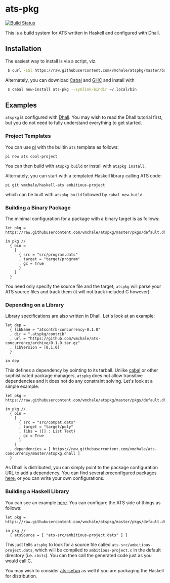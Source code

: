 # ats-pkg

[![Build Status](https://travis-ci.org/vmchale/atspkg.svg?branch=master)](https://travis-ci.org/vmchale/atspkg)

This is a build system for ATS written in Haskell and configured with Dhall.

## Installation

The easiest way to install is via a script, viz.

```bash
 $ curl -sSl https://raw.githubusercontent.com/vmchale/atspkg/master/bash/install.sh | bash -s
```

Alternately, you can download
[Cabal](https://www.haskell.org/cabal/download.html) and
[GHC](https://www.haskell.org/ghc/download.html) and install with

```bash
 $ cabal new-install ats-pkg --symlink-bindir ~/.local/bin
```

## Examples

`atspkg` is configured with
[Dhall](https://hackage.haskell.org/package/dhall/docs/Dhall-Tutorial.html). You
may wish to read the Dhall tutorial first, but you do not need to fully
understand everything to get started.

### Project Templates

You can use [pi](https://github.com/vmchale/project-init) with the builtin `ats`
template as follows:

```
pi new ats cool-project
```

You can then build with `atspkg build` or install with `atspkg install`.

Alternately, you can start with a templated Haskell library calling ATS code:

```
pi git vmchale/haskell-ats ambitious-project
```

which can be built with `atspkg build` followed by `cabal new-build`.

### Building a Binary Package

The minimal configuration for a package with a binary target is as follows:

```dhall
let pkg = https://raw.githubusercontent.com/vmchale/atspkg/master/pkgs/default.dhall

in pkg //
  { bin =
    [
      { src = "src/program.dats"
      , target = "target/program"
      , gc = True
      }
    ]
  }
```

You need only specify the source file and the target; `atspkg` will parse your
ATS source files and track them (it will not track included C however).

### Depending on a Library

Library specifications are also written in Dhall. Let's look at an example:

```dhall
let dep =
  { libName = "atscntrb-concurrency-0.1.0"
  , dir = ".atspkg/contrib"
  , url = "https://github.com/vmchale/ats-concurrency/archive/0.1.0.tar.gz"
  , libVersion = [0,1,0]
  }

in dep
```

This defines a dependency by pointing to its tarball. Unlike
[cabal](https://www.haskell.org/cabal/) or other sophisticated package managers,
`atspkg` does not allow transitive dependencies and it does not do any
constraint solving. Let's look at a simple example:

```
let pkg = https://raw.githubusercontent.com/vmchale/atspkg/master/pkgs/default.dhall

in pkg //
  { bin =
    [
      { src = "src/compat.dats"
      , target = "target/poly"
      , libs = ([] : List Text)
      , gc = True
      }
    ]
  , dependencies = [ https://raw.githubusercontent.com/vmchale/ats-concurrency/master/atspkg.dhall ]
  }
```

As Dhall is distributed, you can simply point to the package configuration URL
to add a dependency. You can find several preconfigured packages
[here](https://github.com/vmchale/atspkg/tree/master/pkgs), or you can write
your own configurations.

### Building a Haskell Library

You can see an example [here](https://github.com/vmchale/fast-arithmetic). You
can configure the ATS side of things as follows:

```
let pkg = https://raw.githubusercontent.com/vmchale/atspkg/master/pkgs/default.dhall

in pkg //
  { atsSource = [ "ats-src/ambitious-project.dats" ] }
```

This just tells `atspkg` to look for a source file called
`ats-src/ambitious-project.dats`, which will be compiled to
`ambitious-project.c` in the default directory (i.e. `cbits`). You can then
call the generated code just as you would call C.

You may wish to consider
[ats-setup](http://hackage.haskell.org/package/ats-setup) as well if you are
packaging the Haskell for distribution.
